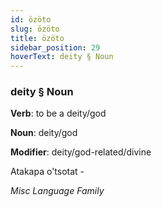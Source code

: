 ```yaml
---
id: özöto
slug: özöto
title: özöto
sidebar_position: 29
hoverText: deity § Noun
---
```


### deity § Noun

**Verb**: to be a deity/god

**Noun**: deity/god

**Modifier**: deity/god-related/divine

Atakapa o'tsotat -

*Misc Language Family*